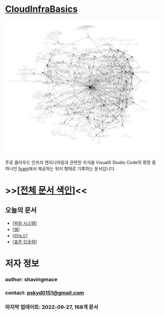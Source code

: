 # [CloudInfraBasics](https://shavingmace.github.io/CloudInfraBasics/)

![타이틀 이미지](./attachments/2022-09-27-16-43-41.png)
 
주로 클라우드 인프라 엔지니어링과 관련한 지식을 VisualS Studio Code의 확장 중 하나인 [foam](https://foambubble.github.io/foam/)에서 제공하는 위키 형태로 기록하는 문서입니다. 

# **>>[[전체 문서 색인]]<<**
## 오늘의 문서 
- [[파일 시스템]]
- [[쉘]]
- [[리눅스]]
- [[표준 입출력]]

# 저자 정보

### author: shavingmace
### contact: pskyd0151@gmail.com
### 마지막 업데이트: 2022-09-27, 168개 문서




[//begin]: # "Autogenerated link references for markdown compatibility"
[전체 문서 색인]: <docs/전체 문서 색인.md> "전체 문서 색인"
[파일 시스템]: <docs/파일 시스템.md> "파일 시스템"
[쉘]: docs/쉘.md "쉘"
[리눅스]: docs/리눅스.md "리눅스"
[표준 입출력]: <docs/표준 입출력.md> "표준 입출력(I/O)"
[//end]: # "Autogenerated link references"